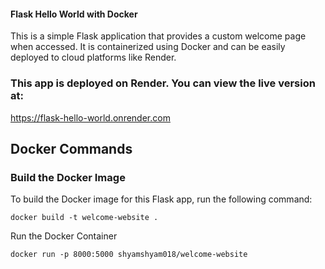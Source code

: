 #### Flask Hello World with Docker
This is a simple Flask application that provides a custom welcome page when accessed. It is containerized using Docker and can be easily deployed to cloud platforms like Render.

### This app is deployed on Render. You can view the live version at:
https://flask-hello-world.onrender.com

## Docker Commands
### Build the Docker Image

To build the Docker image for this Flask app, run the following command:
```
docker build -t welcome-website .
```
Run the Docker Container
```
docker run -p 8000:5000 shyamshyam018/welcome-website
```

